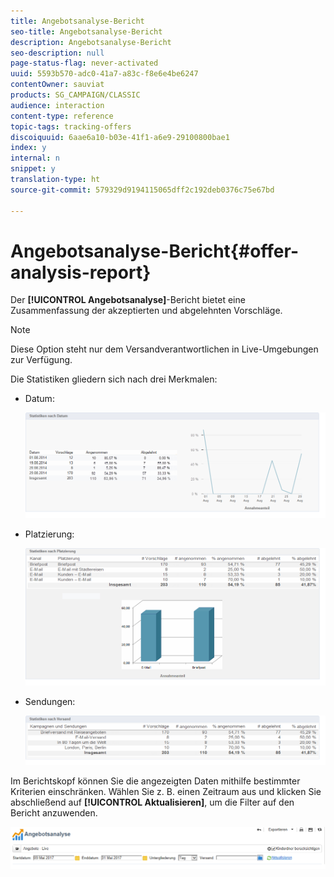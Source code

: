 ```yaml
---
title: Angebotsanalyse-Bericht
seo-title: Angebotsanalyse-Bericht
description: Angebotsanalyse-Bericht
seo-description: null
page-status-flag: never-activated
uuid: 5593b570-adc0-41a7-a83c-f8e6e4be6247
contentOwner: sauviat
products: SG_CAMPAIGN/CLASSIC
audience: interaction
content-type: reference
topic-tags: tracking-offers
discoiquuid: 6aae6a10-b03e-41f1-a6e9-29100800bae1
index: y
internal: n
snippet: y
translation-type: ht
source-git-commit: 579329d9194115065dff2c192deb0376c75e67bd

---
```



# Angebotsanalyse-Bericht{#offer-analysis-report}

Der **[!UICONTROL Angebotsanalyse]**-Bericht bietet eine Zusammenfassung der akzeptierten und abgelehnten Vorschläge.

>[!NOTE]
>
>Diese Option steht nur dem Versandverantwortlichen in Live-Umgebungen zur Verfügung.

Die Statistiken gliedern sich nach drei Merkmalen:

* Datum:

   ![](assets/offer_report_perdate.png)

* Platzierung:

   ![](assets/offer_report_perspaces.png)

* Sendungen:

   ![](assets/offer_report_perdeliveries.png)

Im Berichtskopf können Sie die angezeigten Daten mithilfe bestimmter Kriterien einschränken. Wählen Sie z. B. einen Zeitraum aus und klicken Sie abschließend auf **[!UICONTROL Aktualisieren]**, um die Filter auf den Bericht anzuwenden.

![](assets/offer_report_criteria.png)

